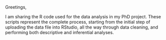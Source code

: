 Greetings,

I am sharing the R code used for the data analysis in my PhD project. These scripts represent the complete process, starting from the initial step of uploading the data file into RStudio, all the way through data cleaning, and performing both descriptive and inferential analyses.
